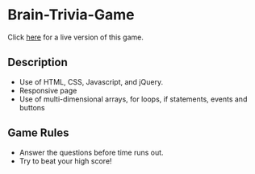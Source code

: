 # Brain-Trivia-Game

Click [here](https://melissarburnham.github.io/Brain-Trivia-Game/) for a live version of this game.

## Description
* Use of HTML, CSS, Javascript, and jQuery. 
* Responsive page
* Use of multi-dimensional arrays, for loops, if statements, events and buttons

## Game Rules
* Answer the questions before time runs out.
* Try to beat your high score! 
